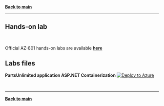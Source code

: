<a id="top" />

<br/>


**[Back to main](./README.md)**

---

## Hands-on lab

<br/>

Official AZ-801 hands-on labs are available **[here](https://microsoftlearning.github.io/AZ-801-Configuring-Windows-Server-Hybrid-Advanced-Services/)**


## Labs files


**PartsUnlimited application ASP.NET Containerization**
[![Deploy to Azure](https://aka.ms/deploytoazurebutton)](https://portal.azure.com/#create/Microsoft.Template/uri/https%3A%2F%2raw.githubusercontent.com%2rramoscabral%2AZ-801---Training---Configuring-Windows-Server-Hybrid-Advanced-Services%2main%2labs%2aspnet_containerization/template.json)




<br/>

---

**[Back to main](./README.md)**
